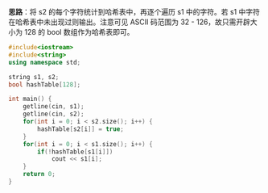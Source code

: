 **思路**：将 s2 的每个字符统计到哈希表中，再逐个遍历 s1 中的字符。若 s1 中字符在哈希表中未出现过则输出。注意可见 ASCII 码范围为 32 - 126，故只需开辟大小为 128 的 bool 数组作为哈希表即可。

```cpp
#include<iostream>
#include<string>
using namespace std;

string s1, s2;
bool hashTable[128];

int main() {
    getline(cin, s1);
    getline(cin, s2);
    for(int i = 0; i < s2.size(); i++) {
        hashTable[s2[i]] = true;
    }
    for(int i = 0; i < s1.size(); i++) {
        if(!hashTable[s1[i]])
            cout << s1[i];
    }
    return 0;
}
```